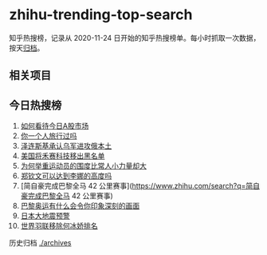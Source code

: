 # zhihu-trending-top-search

知乎热搜榜，记录从 2020-11-24
日开始的知乎热搜榜单。每小时抓取一次数据，按天[归档](./archives)。

## 相关项目

## 今日热搜榜

<!-- BEGIN -->
<!-- 最后更新时间 Fri Aug 16 2024 12:15:34 GMT+0800 (China Standard Time) -->

1. [如何看待今日A股市场](https://www.zhihu.com/search?q=如何看待今日A股市场)
1. [你一个人旅行过吗](https://www.zhihu.com/search?q=你一个人旅行过吗)
1. [泽连斯基承认乌军进攻俄本土](https://www.zhihu.com/search?q=泽连斯基承认乌军进攻俄本土)
1. [美国将禾赛科技移出黑名单](https://www.zhihu.com/search?q=美国将禾赛科技移出黑名单)
1. [为何举重运动员的围度比常人小力量却大](https://www.zhihu.com/search?q=为何举重运动员的围度比常人小力量却大)
1. [郑钦文可以达到李娜的高度吗](https://www.zhihu.com/search?q=郑钦文可以达到李娜的高度吗)
1. [简自豪完成巴黎全马 42
   公里赛事](https://www.zhihu.com/search?q=简自豪完成巴黎全马 42 公里赛事)
1. [巴黎奥运有什么会令你印象深刻的画面](https://www.zhihu.com/search?q=巴黎奥运有什么会令你印象深刻的画面)
1. [日本大地震预警](https://www.zhihu.com/search?q=日本大地震预警)
1. [世界羽联移除何冰娇排名](https://www.zhihu.com/search?q=世界羽联移除何冰娇排名)

<!-- END -->

历史归档 [./archives](./archives)
